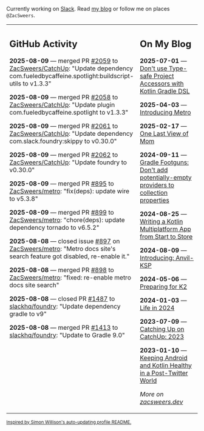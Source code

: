 Currently working on [Slack](https://slack.com/). Read [my blog](https://zacsweers.dev/) or follow me on places `@ZacSweers`.

<table><tr><td valign="top" width="60%">

## GitHub Activity
<!-- githubActivity starts -->
**2025-08-09** — merged PR [#2059](https://github.com/ZacSweers/CatchUp/pull/2059) to [ZacSweers/CatchUp](https://github.com/ZacSweers/CatchUp): "Update dependency com.fueledbycaffeine.spotlight:buildscript-utils to v1.3.3"

**2025-08-09** — merged PR [#2058](https://github.com/ZacSweers/CatchUp/pull/2058) to [ZacSweers/CatchUp](https://github.com/ZacSweers/CatchUp): "Update plugin com.fueledbycaffeine.spotlight to v1.3.3"

**2025-08-09** — merged PR [#2061](https://github.com/ZacSweers/CatchUp/pull/2061) to [ZacSweers/CatchUp](https://github.com/ZacSweers/CatchUp): "Update dependency com.slack.foundry:skippy to v0.30.0"

**2025-08-09** — merged PR [#2062](https://github.com/ZacSweers/CatchUp/pull/2062) to [ZacSweers/CatchUp](https://github.com/ZacSweers/CatchUp): "Update foundry to v0.30.0"

**2025-08-09** — merged PR [#895](https://github.com/ZacSweers/metro/pull/895) to [ZacSweers/metro](https://github.com/ZacSweers/metro): "fix(deps): update wire to v5.3.8"

**2025-08-09** — merged PR [#899](https://github.com/ZacSweers/metro/pull/899) to [ZacSweers/metro](https://github.com/ZacSweers/metro): "chore(deps): update dependency tornado to v6.5.2"

**2025-08-08** — closed issue [#897](https://github.com/ZacSweers/metro/issues/897) on [ZacSweers/metro](https://github.com/ZacSweers/metro): "Metro docs site's search feature got disabled, re-enable it."

**2025-08-08** — merged PR [#898](https://github.com/ZacSweers/metro/pull/898) to [ZacSweers/metro](https://github.com/ZacSweers/metro): "fixed: re-enable metro docs site search"

**2025-08-08** — closed PR [#1487](https://github.com/slackhq/foundry/pull/1487) to [slackhq/foundry](https://github.com/slackhq/foundry): "Update dependency gradle to v9"

**2025-08-08** — merged PR [#1413](https://github.com/slackhq/foundry/pull/1413) to [slackhq/foundry](https://github.com/slackhq/foundry): "Update to Gradle 9.0"
<!-- githubActivity ends -->
</td><td valign="top" width="40%">

## On My Blog
<!-- blog starts -->
**2025-07-01** — [Don't use Type-safe Project Accessors with Kotlin Gradle DSL](https://www.zacsweers.dev/dont-use-type-safe-project-accessors-with-kotlin-gradle-dsl/)

**2025-04-03** — [Introducing Metro](https://www.zacsweers.dev/introducing-metro/)

**2025-02-17** — [One Last View of Mom](https://www.zacsweers.dev/one-last-view-of-mom/)

**2024-09-11** — [Gradle Footguns: Don't add potentially-empty providers to collection properties](https://www.zacsweers.dev/gradle-footgun-adding-empty-providers-to-collection-properties/)

**2024-08-25** — [Writing a Kotlin Multiplatform App from Start to Store](https://www.zacsweers.dev/writing-a-kotlin-multiplatform-app-from-start-to-store/)

**2024-08-09** — [Introducing: Anvil-KSP](https://www.zacsweers.dev/introducing-anvil-ksp/)

**2024-05-06** — [Preparing for K2](https://www.zacsweers.dev/preparing-for-k2/)

**2024-01-03** — [Life in 2024](https://www.zacsweers.dev/life-in-2024/)

**2023-07-09** — [Catching Up on CatchUp: 2023](https://www.zacsweers.dev/catching-up-on-catchup-2023/)

**2023-01-10** — [Keeping Android and Kotlin Healthy in a Post-Twitter World](https://www.zacsweers.dev/keeping-android-healthy/)
<!-- blog ends -->
_More on [zacsweers.dev](https://zacsweers.dev/)_
</td></tr></table>

<sub><a href="https://simonwillison.net/2020/Jul/10/self-updating-profile-readme/">Inspired by Simon Willison's auto-updating profile README.</a></sub>